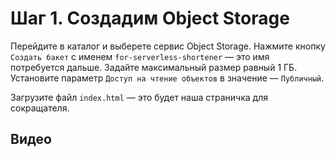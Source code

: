 # Шаг 1. Создадим Object Storage

Перейдите в каталог и выберете сервис Object Storage.
Нажмите кнопку `Создать бакет` с именем `for-serverless-shortener` — это имя потребуется дальше.
Задайте максимальный размер равный 1 ГБ.
Установите параметр `Доступ на чтение объектов` в значение — `Публичный`.  

Загрузите файл `index.html` — это будет наша страничка для сокращателя.
 
## Видео
